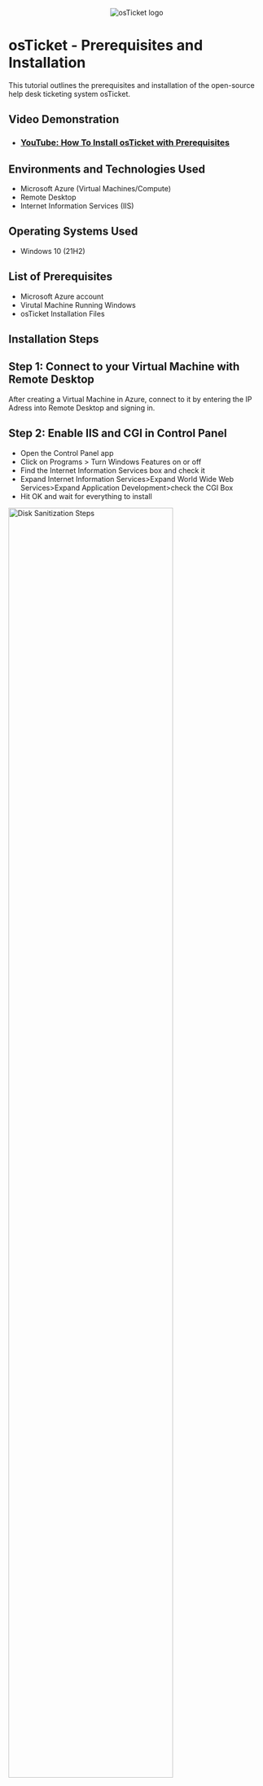 <p align="center">
<img src="https://i.imgur.com/Clzj7Xs.png" alt="osTicket logo"/>
</p>

<h1>osTicket - Prerequisites and Installation</h1>
This tutorial outlines the prerequisites and installation of the open-source help desk ticketing system osTicket.<br />


<h2>Video Demonstration</h2>

- ### [YouTube: How To Install osTicket with Prerequisites](https://www.youtube.com/watch?v=dEvGaxOgqf0)

<h2>Environments and Technologies Used</h2>

- Microsoft Azure (Virtual Machines/Compute)
- Remote Desktop
- Internet Information Services (IIS)

<h2>Operating Systems Used </h2>

- Windows 10</b> (21H2)

<h2>List of Prerequisites</h2>

- Microsoft Azure account
- Virutal Machine Running Windows
- osTicket Installation Files

<h2>Installation Steps</h2>
<h2>Step 1: Connect to your Virtual Machine with Remote Desktop</h2>
After creating a Virtual Machine in Azure, connect to it by entering the IP Adress into Remote Desktop and signing in.
<p>
<h2>Step 2: Enable IIS and CGI in Control Panel</h2>
  
 - Open the Control Panel app
 - Click on Programs > Turn Windows Features on or off
 - Find the Internet Information Services box and check it
 - Expand Internet Information Services>Expand World Wide Web Services>Expand Application Development>check the CGI Box
 - Hit OK and wait for everything to install
<img src="https://i.imgur.com/9xFOlkF.png" height="80%" width="80%" alt="Disk Sanitization Steps"/>
</p>
<h2>Step 3: Install all necessary osTicket Files</h2>

- First head to this [link](https://drive.google.com/drive/u/0/folders/1APMfNyfNzcxZC6EzdaNfdZsUwxWYChf6) to get the necessary files
- Start by downloading and insalling PHPManager and rewrite amd64
- Next Create a new folder on the root of the C drive called PHP
  <img src="https://i.imgur.com/ZragyLi.png" height="80%" width="80%" alt="Disk Sanitization Steps"/>
- Then extract the PHP Zip into the created PHP folder
  <img src="https://i.imgur.com/Sk5c8HB.png" height="80%" width="80%" alt="Disk Sanitization Steps"/>
- Next, download and install the VC_redist.x86.exe file and then MySQL
- After installing MySQL open the configuration wizard, Click Standard Configuration>Install as Windows Service>Create a password>Execute>Finish
- Next type IIS into the Windows search bar and open IIS as administrator
- Once Opened click on PHP Manager and then Register new PHP version
- Go to the created PHP folder and click php-cgi
   <img src="https://i.imgur.com/bPEQMgx.png" height="80%" width="80%" alt="Disk Sanitization Steps"/>
- Next go back to the IIS homepage and under Manage Server click on Restart
- Now download and extract the osTicket zip folder
- Grab the upload folder and put it in the wwwroot folder on the C drive
  <img src="https://i.imgur.com/pH5Zc8w.png" height="80%" width="80%" alt="Disk Sanitization Steps"/>
- Rename upload folder to osTicket
- Go back to IIS and restart the server again
- Next you will need to extract the osTicklet zip folder and drag the upload folder into wwwroot
  <img src="https://i.imgur.com/baxqiAv.png" height="80%" width="80%" alt="Disk Sanitization Steps"/>
- Now rename the upload folder to osTicket and reset the server in IIS
- After that find osTicket in the Connections tab of IIS and then go to Manage folder and click Browse *:80(http)
    <img src="https://i.imgur.com/tiST4o2.png" height="80%" width="80%" alt="Disk Sanitization Steps"/>
- If everything was installed correctly your screen should look like this
  <img src="https://i.imgur.com/15DqbLe.png" height="80%" width="80%" alt="Disk Sanitization Steps"/>
<h2>Step 4: Setting Up </h2>
<p>
</p>
<br />
